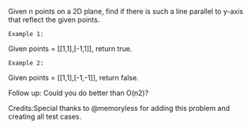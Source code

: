 Given n points on a 2D plane, find if there is such a line parallel to y-axis that reflect the given points.


    Example 1:


Given points = [[1,1],[-1,1]], return true.



    Example 2:


Given points = [[1,1],[-1,-1]], return false.


Follow up:
Could you do better than O(n2)?


Credits:Special thanks to @memoryless for adding this problem and creating all test cases.